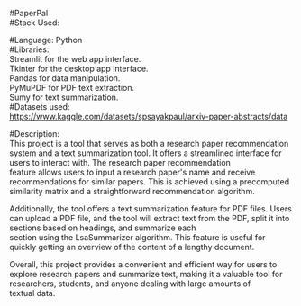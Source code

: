 #PaperPal<br />
#Stack Used:<br />

  #Language: Python<br />
  #Libraries:<br />
	Streamlit for the web app interface.<br />
	Tkinter for the desktop app interface.<br />
	Pandas for data manipulation.<br />
	PyMuPDF for PDF text extraction.<br />
	Sumy for text summarization.<br />
  #Datasets used:<br />
	https://www.kaggle.com/datasets/spsayakpaul/arxiv-paper-abstracts/data<br />

#Description:<br />
This project is a tool that serves as both a research paper recommendation system and a text summarization tool. It offers a streamlined interface for users to interact with. The research paper recommendation<br />feature allows users to input a research paper's name and receive recommendations for similar papers. This is achieved using a precomputed similarity matrix and a straightforward recommendation algorithm.<br />

Additionally, the tool offers a text summarization feature for PDF files. Users can upload a PDF file, and the tool will extract text from the PDF, split it into sections based on headings, and summarize each <br />section using the LsaSummarizer algorithm. This feature is useful for quickly getting an overview of the content of a lengthy document.<br />

Overall, this project provides a convenient and efficient way for users to explore research papers and summarize text, making it a valuable tool for researchers, students, and anyone dealing with large amounts of<br /> textual data.
